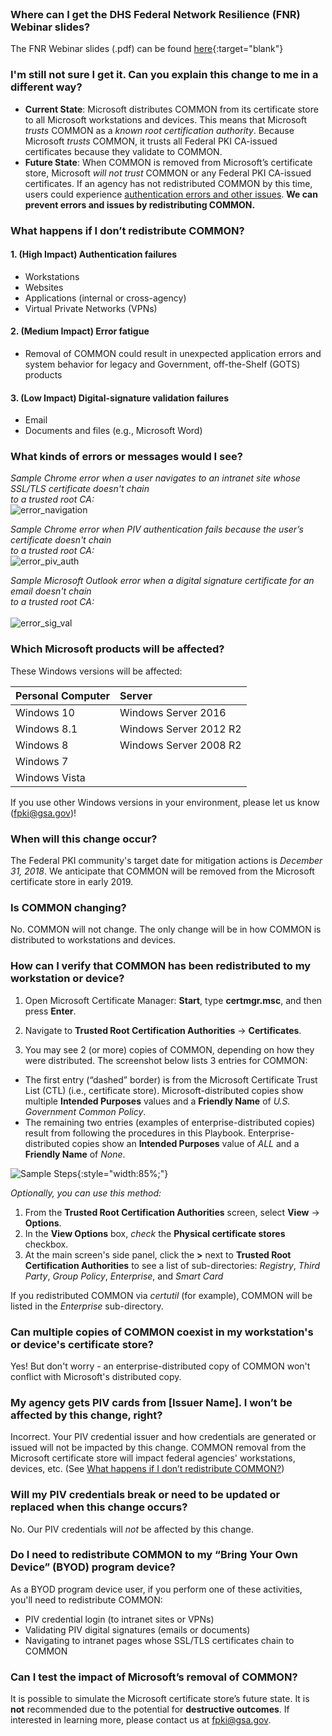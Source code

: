 <br>

### Where can I get the DHS Federal Network Resilience (FNR) Webinar slides?
The FNR Webinar slides (.pdf) can be found [here]({{site.baseurl}}/docs/FPKI_Trust_Removal_-_FNR_Webinar_07182018.pdf"){:target="blank"}


### I'm still not sure I get it. Can you explain this change to me in a different way?
- **Current State**: Microsoft distributes COMMON from its certificate store to all Microsoft workstations and devices. This means that Microsoft *trusts* COMMON as a *known root certification authority*. Because Microsoft *trusts* COMMON, it trusts all Federal PKI CA-issued certificates because they validate to COMMON.
- **Future State**: When COMMON is removed from Microsoft’s certificate store, Microsoft *will not trust* COMMON or any Federal PKI CA-issued certificates. If an agency has not redistributed COMMON by this time, users could experience [authentication errors and other issues](#what-happens-if-i-dont-redistribute-common). **We can prevent errors and issues by redistributing COMMON.**


### What happens if I don’t redistribute COMMON?

#### 1. (High Impact) Authentication failures
- Workstations 
- Websites  
- Applications (internal or cross-agency)
- Virtual Private Networks (VPNs)

#### 2. (Medium Impact) Error fatigue
- Removal of COMMON could result in unexpected application errors and system behavior for legacy and Government, off-the-Shelf (GOTS) products

#### 3. (Low Impact) Digital-signature validation failures
- Email
- Documents and files (e.g., Microsoft Word)


### What kinds of errors or messages would I see?

*Sample Chrome error when a user navigates to an intranet site whose SSL/TLS certificate doesn't chain<br>to a trusted root CA:*
     <br>
     ![error_navigation]({{site.baseurl}}/img/error_navigation.png)

*Sample Chrome error when PIV authentication fails because the user’s certificate doesn't chain<br>to a trusted root CA:*
     <br>
     ![error_piv_auth]({{site.baseurl}}/img/error_piv_auth.png)

*Sample Microsoft Outlook error when a digital signature certificate for an email doesn't chain<br>to a trusted root CA:*
     <br>
     <br>
     ![error_sig_val]({{site.baseurl}}/img/error_sig_val.png)

### Which Microsoft products will be affected?
These Windows versions will be affected:

| **Personal Computer** |  **Server** | 
| :-------- |  :-------- | 
| Windows 10  | Windows Server 2016 |
| Windows 8.1   | Windows Server 2012 R2 |
| Windows 8   | Windows Server 2008 R2 |
| Windows 7   | |
| Windows Vista   | | 

If you use other Windows versions in your environment, please let us know (fpki@gsa.gov)!

### When will this change occur?

The Federal PKI community's target date for mitigation actions is *December 31, 2018*.  We anticipate that COMMON will be removed from the Microsoft certificate store in early 2019.

### Is COMMON changing?

No. COMMON will not change. The only change will be in how COMMON is distributed to workstations and devices.

### How can I verify that COMMON has been redistributed to my workstation or device?

1. Open Microsoft Certificate Manager:  **Start**, type **certmgr.msc**, and then press **Enter**.

2. Navigate to **Trusted Root Certification Authorities** -> **Certificates**. 

3. You may see 2 (or more) copies of COMMON, depending on how they were distributed. The screenshot below lists 3 entries for COMMON:
* The first entry (“dashed” border) is from the Microsoft Certificate Trust List (CTL) (i.e., certificate store). Microsoft-distributed copies show multiple **Intended Purposes** values and a **Friendly Name** of *U.S. Government Common Policy*.
* The remaining two entries (examples of enterprise-distributed copies) result from following the procedures in this Playbook. Enterprise-distributed copies show an **Intended Purposes** value of *ALL* and a **Friendly Name** of *None*.

![Sample Steps]({{site.baseurl}}/img/verify_trust.png){:style="width:85%;"}

*Optionally, you can use this method:* 

1. From the **Trusted Root Certification Authorities** screen, select **View** -> **Options**.
2. In the **View Options** box, *check* the **Physical certificate stores** checkbox. 
3. At the main screen's side panel, click the **>** next to **Trusted Root Certification Authorities** to see a list of sub-directories: *Registry*, *Third Party*, *Group Policy*, *Enterprise*, and *Smart Card*

If you redistributed COMMON via _certutil_ (for example), COMMON will be listed in the *Enterprise* sub-directory.

### Can multiple copies of COMMON coexist in my workstation's or device's certificate store?

Yes! But don't worry - an enterprise-distributed copy of COMMON won't conflict with Microsoft's distributed copy. 


### My agency gets PIV cards from [Issuer Name]. I won’t be affected by this change, right?

Incorrect. Your PIV credential issuer and how credentials are generated or issued will not be impacted by this change. COMMON removal from the Microsoft certificate store will impact federal agencies' workstations, devices, etc. (See [What happens if I don’t redistribute COMMON?](#what-happens-if-i-dont-redistribute-common))   

### Will my PIV credentials break or need to be updated or replaced when this change occurs?

No. Our PIV credentials will *not* be affected by this change. 

### Do I need to redistribute COMMON to my “Bring Your Own Device” (BYOD) program device?

As a BYOD program device user, if you perform one of these activities, you'll need to redistribute COMMON:
- PIV credential login (to intranet sites or VPNs) 
- Validating PIV digital signatures (emails or documents)
- Navigating to intranet pages whose SSL/TLS certificates chain to COMMON


### Can I test the impact of Microsoft’s removal of COMMON?

It is possible to simulate the Microsoft certificate store’s future state.  It is **not** recommended due to the potential for **destructive outcomes**. If interested in learning more, please contact us at fpki@gsa.gov.
